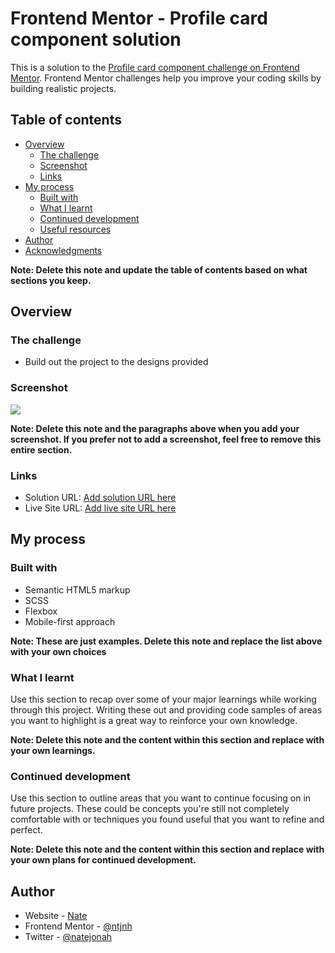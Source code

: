 # Frontend Mentor - Profile card component solution

This is a solution to the [Profile card component challenge on Frontend Mentor](https://www.frontendmentor.io/challenges/profile-card-component-cfArpWshJ). Frontend Mentor challenges help you improve your coding skills by building realistic projects. 

## Table of contents

- [Overview](#overview)
  - [The challenge](#the-challenge)
  - [Screenshot](#screenshot)
  - [Links](#links)
- [My process](#my-process)
  - [Built with](#built-with)
  - [What I learnt](#what-i-learnt)
  - [Continued development](#continued-development)
  - [Useful resources](#useful-resources)
- [Author](#author)
- [Acknowledgments](#acknowledgments)

**Note: Delete this note and update the table of contents based on what sections you keep.**

## Overview

### The challenge

- Build out the project to the designs provided

### Screenshot

![](./screenshot.jpg)

**Note: Delete this note and the paragraphs above when you add your screenshot. If you prefer not to add a screenshot, feel free to remove this entire section.**

### Links

- Solution URL: [Add solution URL here](https://your-solution-url.com)
- Live Site URL: [Add live site URL here](https://your-live-site-url.com)

## My process

### Built with

- Semantic HTML5 markup
- SCSS
- Flexbox
- Mobile-first approach

**Note: These are just examples. Delete this note and replace the list above with your own choices**

### What I learnt

Use this section to recap over some of your major learnings while working through this project. Writing these out and providing code samples of areas you want to highlight is a great way to reinforce your own knowledge.

**Note: Delete this note and the content within this section and replace with your own learnings.**

### Continued development

Use this section to outline areas that you want to continue focusing on in future projects. These could be concepts you're still not completely comfortable with or techniques you found useful that you want to refine and perfect.

**Note: Delete this note and the content within this section and replace with your own plans for continued development.**

## Author

- Website - [Nate](https://natejonah.com/)
- Frontend Mentor - [@ntjnh](https://www.frontendmentor.io/profile/ntjnh)
- Twitter - [@natejonah](https://www.twitter.com/natejonah)
